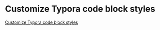 # Customize Typora code block styles
[Customize Typora code block styles](https://aiwithcloud.com/2022/09/15/customize_typora_code_block_styles/)